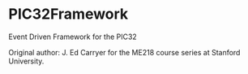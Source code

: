 # PIC32Framework
Event Driven Framework for the PIC32

Original author: J. Ed Carryer for the ME218 course series at Stanford University.
